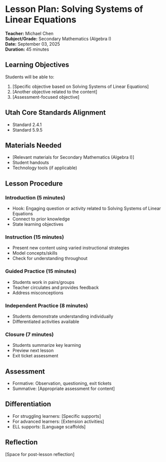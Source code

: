 
# Lesson Plan: Solving Systems of Linear Equations

**Teacher:** Michael Chen  
**Subject/Grade:** Secondary Mathematics (Algebra I)  
**Date:** September 03, 2025  
**Duration:** 45 minutes

## Learning Objectives
Students will be able to:
1. [Specific objective based on Solving Systems of Linear Equations]
2. [Another objective related to the content]
3. [Assessment-focused objective]

## Utah Core Standards Alignment
- Standard 2.4.1
- Standard 5.9.5

## Materials Needed
- [Relevant materials for Secondary Mathematics (Algebra I)]
- Student handouts
- Technology tools (if applicable)

## Lesson Procedure

### Introduction (5 minutes)
- Hook: Engaging question or activity related to Solving Systems of Linear Equations
- Connect to prior knowledge
- State learning objectives

### Instruction (15 minutes)
- Present new content using varied instructional strategies
- Model concepts/skills
- Check for understanding throughout

### Guided Practice (15 minutes)
- Students work in pairs/groups
- Teacher circulates and provides feedback
- Address misconceptions

### Independent Practice (8 minutes)
- Students demonstrate understanding individually
- Differentiated activities available

### Closure (7 minutes)
- Students summarize key learning
- Preview next lesson
- Exit ticket assessment

## Assessment
- Formative: Observation, questioning, exit tickets
- Summative: [Appropriate assessment for content]

## Differentiation
- For struggling learners: [Specific supports]
- For advanced learners: [Extension activities]
- ELL supports: [Language scaffolds]

## Reflection
[Space for post-lesson reflection]
